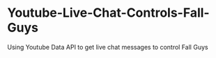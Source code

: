 # Youtube-Live-Chat-Controls-Fall-Guys
Using Youtube Data API to get live chat messages to control Fall Guys
